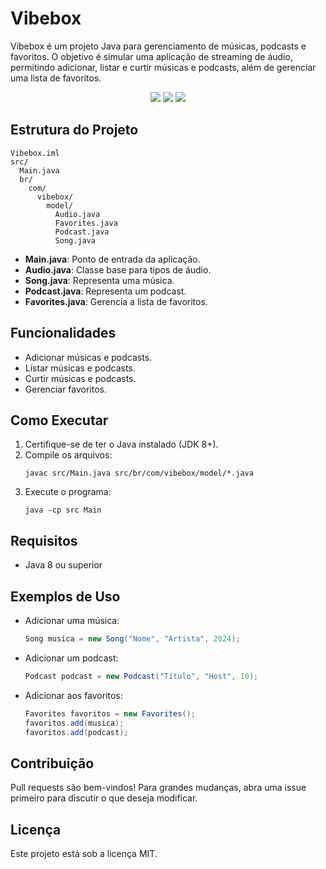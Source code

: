 # Vibebox

Vibebox é um projeto Java para gerenciamento de músicas, podcasts e favoritos. O objetivo é simular uma aplicação de streaming de áudio, permitindo adicionar, listar e curtir músicas e podcasts, além de gerenciar uma lista de favoritos.

<p align="center">
  <img src="https://img.shields.io/badge/Java-8%2B-007396?style=for-the-badge&logo=java&logoColor=white" />
  <img src="https://img.shields.io/badge/Status-Em%20Desenvolvimento-yellow?style=for-the-badge" />
  <img src="https://img.shields.io/badge/License-MIT-blue?style=for-the-badge" />
</p>

## Estrutura do Projeto

```
Vibebox.iml
src/
  Main.java
  br/
    com/
      vibebox/
        model/
          Audio.java
          Favorites.java
          Podcast.java
          Song.java
```

- **Main.java**: Ponto de entrada da aplicação.
- **Audio.java**: Classe base para tipos de áudio.
- **Song.java**: Representa uma música.
- **Podcast.java**: Representa um podcast.
- **Favorites.java**: Gerencia a lista de favoritos.

## Funcionalidades

- Adicionar músicas e podcasts.
- Listar músicas e podcasts.
- Curtir músicas e podcasts.
- Gerenciar favoritos.

## Como Executar

1. Certifique-se de ter o Java instalado (JDK 8+).
2. Compile os arquivos:
   ```
   javac src/Main.java src/br/com/vibebox/model/*.java
   ```
3. Execute o programa:
   ```
   java -cp src Main
   ```

## Requisitos

- Java 8 ou superior

## Exemplos de Uso

- Adicionar uma música:
  ```java
  Song musica = new Song("Nome", "Artista", 2024);
  ```
- Adicionar um podcast:
  ```java
  Podcast podcast = new Podcast("Título", "Host", 10);
  ```
- Adicionar aos favoritos:
  ```java
  Favorites favoritos = new Favorites();
  favoritos.add(musica);
  favoritos.add(podcast);
  ```

## Contribuição

Pull requests são bem-vindos! Para grandes mudanças, abra uma issue primeiro para discutir o que deseja modificar.

## Licença

Este projeto está sob a licença MIT.

